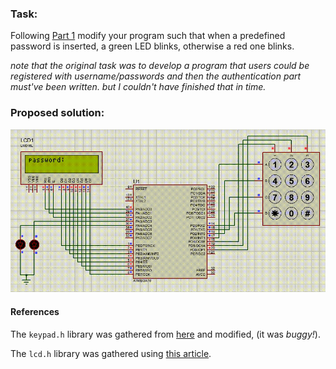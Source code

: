 ### Task:

Following [Part 1](https://github.com/rezmansouri/microlab/blob/main/Exercise%207/Part1) modify your program such that when a predefined password is inserted, a green LED blinks, otherwise a red one blinks.

_note that the original task was to develop a program that users could be registered with username/passwords and then the authentication part must've been written. but I couldn't have finished that in time._

### Proposed solution:

<p align="center">
  <img src="https://github.com/rezmansouri/microlab/blob/main/Exercise%207/Part2/circuit.gif"/>
</p>

#### References

The `keypad.h` library was gathered from [here](https://microlearn.ir/1185/p_keypad.html) and modified, (it was _buggy!_).

The `lcd.h` library was gathered using [this article](https://www.electronicwings.com/avr-atmega/lcd16x2-interfacing-with-atmega16-32).
